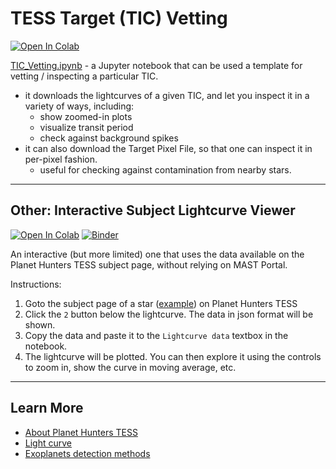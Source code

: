 # TESS Target (TIC) Vetting

  [![Open In Colab](https://colab.research.google.com/assets/colab-badge.svg)](https://colab.research.google.com/github/orionlee/PH_TESS_I_LightCurveViewer/blob/master/TIC_Vetting.ipynb)

[TIC_Vetting.ipynb](TIC_Vetting.ipynb) - a Jupyter notebook that can be used a template for vetting / inspecting a particular TIC.

- it downloads the lightcurves of a given TIC, and let you inspect it in a variety of ways, including:
  - show zoomed-in plots
  - visualize transit period
  - check against background spikes
- it can also download the Target Pixel File, so that one can inspect it in per-pixel fashion.
  - useful for checking against contamination from nearby stars.


---

## Other: Interactive Subject Lightcurve Viewer

  [![Open In Colab](https://colab.research.google.com/assets/colab-badge.svg)](https://colab.research.google.com/github/orionlee/PH_TESS_I_LightCurveViewer/blob/master/PH_TESS_I_LightCurveViewer.ipynb)
  [![Binder](https://mybinder.org/badge_logo.svg)](https://mybinder.org/v2/gh/orionlee/PH_TESS_I_LightCurveViewer/master?filepath=PH_TESS_I_LightCurveViewer.ipynb)

An interactive (but more limited) one that uses the data available on the Planet Hunters TESS subject page, without relying on MAST Portal.

Instructions:

1. Goto the subject page of a star ([example](https://www.zooniverse.org/projects/nora-dot-eisner/planet-hunters-tess/talk/subjects/36971891)) on Planet Hunters TESS
2. Click the `2` button below the lightcurve. The data in json format will be shown.
3. Copy the data and paste it to the `Lightcurve data` textbox in the notebook.
4. The lightcurve will be plotted. You can then explore it using the controls to zoom in, show the curve in moving average, etc.

---
## Learn More
- [About Planet Hunters TESS](https://www.zooniverse.org/projects/nora-dot-eisner/planet-hunters-tess/about/research)
- [Light curve](https://en.wikipedia.org/wiki/Light_curve)
- [Exoplanets detection methods](https://en.wikipedia.org/wiki/Methods_of_detecting_exoplanets)

